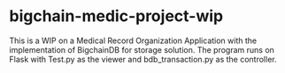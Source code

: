 # bigchain-medic-project-wip
This is a WIP on a Medical Record Organization Application with the implementation of BigchainDB for storage solution.
The program runs on Flask with Test.py as the viewer and bdb_transaction.py as the controller.
